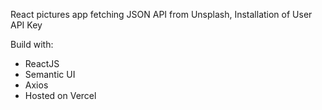 React pictures app fetching JSON API from Unsplash, Installation of User API Key

Build with:
  - ReactJS
  - Semantic UI
  - Axios
  - Hosted on Vercel

